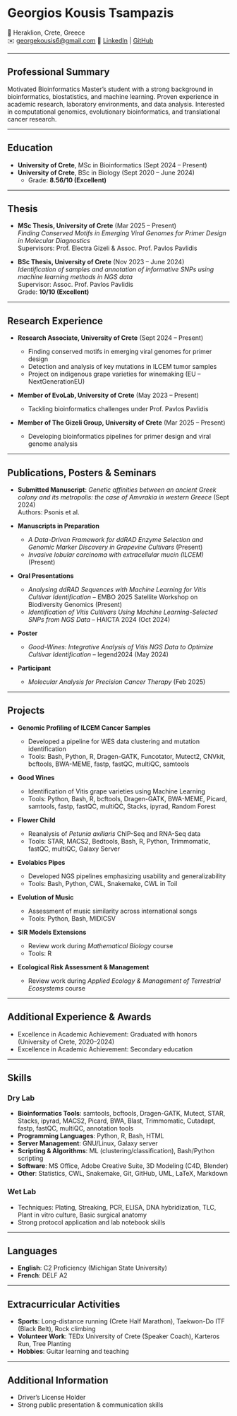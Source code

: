 # Georgios Kousis Tsampazis

📍 Heraklion, Crete, Greece  
✉️ [georgekousis6@gmail.com](mailto:georgekousis6@gmail.com) 
🔗 [LinkedIn](https://www.linkedin.com/in/george-kousis-tsampazis) | [GitHub](https://github.com/geokousis)

---

## Professional Summary
Motivated Bioinformatics Master’s student with a strong background in bioinformatics, biostatistics, and machine learning. Proven experience in academic research, laboratory environments, and data analysis. Interested in computational genomics, evolutionary bioinformatics, and translational cancer research.

---

## Education
- **University of Crete**, MSc in Bioinformatics (Sept 2024 – Present)  
- **University of Crete**, BSc in Biology (Sept 2020 – June 2024)  
  - Grade: **8.56/10 (Excellent)**

---

## Thesis
- **MSc Thesis, University of Crete** (Mar 2025 – Present)  
  *Finding Conserved Motifs in Emerging Viral Genomes for Primer Design in Molecular Diagnostics*  
  Supervisors: Prof. Electra Gizeli & Assoc. Prof. Pavlos Pavlidis  

- **BSc Thesis, University of Crete** (Nov 2023 – June 2024)  
  *Identification of samples and annotation of informative SNPs using machine learning methods in NGS data*  
  Supervisor: Assoc. Prof. Pavlos Pavlidis  
  Grade: **10/10 (Excellent)**

---

## Research Experience
- **Research Associate, University of Crete** (Sept 2024 – Present)  
  - Finding conserved motifs in emerging viral genomes for primer design  
  - Detection and analysis of key mutations in ILCEM tumor samples  
  - Project on indigenous grape varieties for winemaking (EU – NextGenerationEU)

- **Member of EvoLab, University of Crete** (May 2023 – Present)  
  - Tackling bioinformatics challenges under Prof. Pavlos Pavlidis  

- **Member of The Gizeli Group, University of Crete** (Mar 2025 – Present)  
  - Developing bioinformatics pipelines for primer design and viral genome analysis  

---

## Publications, Posters & Seminars
- **Submitted Manuscript**: *Genetic affinities between an ancient Greek colony and its metropolis: the case of Amvrakia in western Greece* (Sept 2024)  
  Authors: Psonis et al.

- **Manuscripts in Preparation**  
  - *A Data-Driven Framework for ddRAD Enzyme Selection and Genomic Marker Discovery in Grapevine Cultivars* (Present)  
  - *Invasive lobular carcinoma with extracellular mucin (ILCEM)* (Present)

- **Oral Presentations**  
  - *Analysing ddRAD Sequences with Machine Learning for Vitis Cultivar Identification* – EMBO 2025 Satellite Workshop on Biodiversity Genomics (Present)  
  - *Identification of Vitis Cultivars Using Machine Learning-Selected SNPs from NGS Data* – HAICTA 2024 (Oct 2024)

- **Poster**  
  - *Good-Wines: Integrative Analysis of Vitis NGS Data to Optimize Cultivar Identification* – legend2024 (May 2024)

- **Participant**  
  - *Molecular Analysis for Precision Cancer Therapy* (Feb 2025)

---

## Projects
- **Genomic Profiling of ILCEM Cancer Samples**  
  - Developed a pipeline for WES data clustering and mutation identification  
  - Tools: Bash, Python, R, Dragen-GATK, Funcotator, Mutect2, CNVkit, bcftools, BWA-MEME, fastp, fastQC, multiQC, samtools  

- **Good Wines**  
  - Identification of Vitis grape varieties using Machine Learning  
  - Tools: Python, Bash, R, bcftools, Dragen-GATK, BWA-MEME, Picard, samtools, fastp, fastQC, multiQC, Stacks, ipyrad, Random Forest  

- **Flower Child**  
  - Reanalysis of *Petunia axillaris* ChIP-Seq and RNA-Seq data  
  - Tools: STAR, MACS2, Bedtools, Bash, R, Python, Trimmomatic, fastQC, multiQC, Galaxy Server  

- **Evolabics Pipes**  
  - Developed NGS pipelines emphasizing usability and generalizability  
  - Tools: Bash, Python, CWL, Snakemake, CWL in Toil  

- **Evolution of Music**  
  - Assessment of music similarity across international songs  
  - Tools: Python, Bash, MIDICSV  

- **SIR Models Extensions**  
  - Review work during *Mathematical Biology* course  
  - Tools: R  

- **Ecological Risk Assessment & Management**  
  - Review work during *Applied Ecology & Management of Terrestrial Ecosystems* course  

---

## Additional Experience & Awards
- Excellence in Academic Achievement: Graduated with honors (University of Crete, 2020–2024)  
- Excellence in Academic Achievement: Secondary education  

---

## Skills

### Dry Lab
- **Bioinformatics Tools**: samtools, bcftools, Dragen-GATK, Mutect, STAR, Stacks, ipyrad, MACS2, Picard, BWA, Blast, Trimmomatic, Cutadapt, fastp, fastQC, multiQC, annotation tools  
- **Programming Languages**: Python, R, Bash, HTML  
- **Server Management**: GNU/Linux, Galaxy server  
- **Scripting & Algorithms**: ML (clustering/classification), Bash/Python scripting  
- **Software**: MS Office, Adobe Creative Suite, 3D Modeling (C4D, Blender)  
- **Other**: Statistics, CWL, Snakemake, Git, GitHub, UML, LaTeX, Markdown  

### Wet Lab
- Techniques: Plating, Streaking, PCR, ELISA, DNA hybridization, TLC, Plant in vitro culture, Basic surgical anatomy  
- Strong protocol application and lab notebook skills  

---

## Languages
- **English**: C2 Proficiency (Michigan State University)  
- **French**: DELF A2  

---

## Extracurricular Activities
- **Sports**: Long-distance running (Crete Half Marathon), Taekwon-Do ITF (Black Belt), Rock climbing  
- **Volunteer Work**: TEDx University of Crete (Speaker Coach), Karteros Run, Tree Planting  
- **Hobbies**: Guitar learning and teaching  

---

## Additional Information
- Driver’s License Holder  
- Strong public presentation & communication skills  
